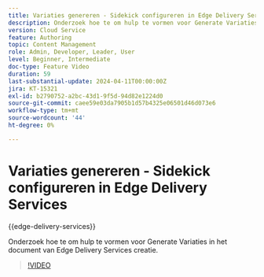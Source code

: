 ```yaml
---
title: Variaties genereren - Sidekick configureren in Edge Delivery Services
description: Onderzoek hoe te om hulp te vormen voor Generate Variaties in het document van Edge Delivery Services creatie.
version: Cloud Service
feature: Authoring
topic: Content Management
role: Admin, Developer, Leader, User
level: Beginner, Intermediate
doc-type: Feature Video
duration: 59
last-substantial-update: 2024-04-11T00:00:00Z
jira: KT-15321
exl-id: b2790752-a2bc-43d1-9f5d-94d82e1224d0
source-git-commit: caee59e03da7905b1d57b4325e06501d46d073e6
workflow-type: tm+mt
source-wordcount: '44'
ht-degree: 0%

---
```


# Variaties genereren - Sidekick configureren in Edge Delivery Services

{{edge-delivery-services}}

Onderzoek hoe te om hulp te vormen voor Generate Variaties in het document van Edge Delivery Services creatie.

>[!VIDEO](https://video.tv.adobe.com/v/3428306/?learn=on)

